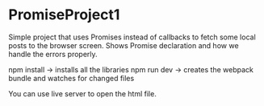 # PromiseProject1

Simple project that uses Promises instead of callbacks to fetch some local posts to the browser screen.
Shows Promise declaration and how we handle the errors properly.

npm install -> installs all the libraries
npm run dev -> creates the webpack bundle and watches for changed files

You can use live server to open the html file.
